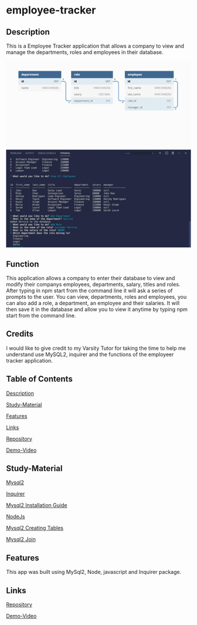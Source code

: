 # employee-tracker

## Description
This is a Employee Tracker application that allows a company to view and manage the departments, roles and employees in their database.

![](assets/12-sql-homework-demo-01.png)
![](assets/emp.tracker.JPG)

## Function

This application allows a company to enter their database to view and modify their companys employees, departments, salary, titles and roles.  After typing in npm start from the command line it will ask a series of prompts to the user.  You can view, departments, roles and employees, you can also add a role, a department, an employee and their salaries. It will then save it in the database and allow you to view it anytime by typing npm start from the command line.

## Credits

I would like to give credit to my Varsity Tutor for taking the time to help me understand use MySQL2, inquirer and the functions of the employeer tracker application.

## Table of Contents

[Description](#description)

[Study-Material](#Study-Material)

[Features](#features)

[Links](#links)

[Repository](https://github.com/jmoniz155/employee-tracker)

[Demo-Video](https://watch.screencastify.com/v/OEdfoUpx34shqFaHZGnS)


## Study-Material

[Mysql2](https://www.npmjs.com/package/mysql2)

[Inquirer](https://www.npmjs.com/package/inquirer)

[Mysql2 Installation Guide](https://coding-boot-camp.github.io/full-stack/mysql/mysql-installation-guide)

[NodeJs](https://www.google.com/search?q=mysql+-u+root+-p&rlz=1C1ASVC_enUS967US967&sxsrf=AOaemvLrTJT2CHxL-_KJLeViMlGfn1MKLw%3A1635299497241&ei=qbB4YdyYDr-q0PEPmqK-yAU&oq=mysql+)

[Mysql2 Creating Tables](https://dev.mysql.com/doc/refman/8.0/en/creating-tables.html)

[Mysql2 Join](https://dev.mysql.com/doc/refman/8.0/en/join.html)


## Features

This app was built using MySql2, Node, javascript and Inquirer package.

## Links

[Repository](https://github.com/jmoniz155/employee-tracker)

[Demo-Video](https://watch.screencastify.com/v/OEdfoUpx34shqFaHZGnS)





